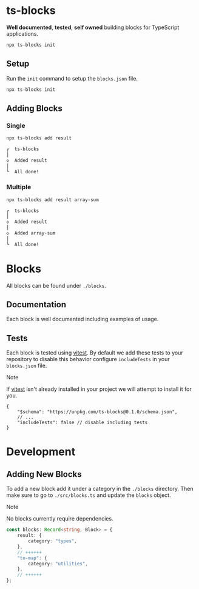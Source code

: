 # ts-blocks

**Well documented**, **tested**, **self owned** building blocks for TypeScript applications.

```bash
npx ts-blocks init
```

## Setup

Run the `init` command to setup the `blocks.json` file.

```bash
npx ts-blocks init
```

## Adding Blocks

### Single

```bash
npx ts-blocks add result

┌  ts-blocks
│
◇  Added result
│
└  All done!
```

### Multiple

```bash
npx ts-blocks add result array-sum

┌  ts-blocks
│
◇  Added result
│
◇  Added array-sum
│
└  All done!
```

# Blocks

All blocks can be found under `./blocks`.

## Documentation

Each block is well documented including examples of usage.

## Tests

Each block is tested using [vitest](https://vitest.dev/). By default we add these tests to your repository to disable this behavior configure `includeTests` in your `blocks.json` file.

> [!NOTE]
> If [vitest](https://vitest.dev/) isn't already installed in your project we will attempt to install it for you.

```jsonc
{
	"$schema": "https://unpkg.com/ts-blocks@0.1.0/schema.json",
	// ...
	"includeTests": false // disable including tests
}
```

# Development

## Adding New Blocks

To add a new block add it under a category in the `./blocks` directory. Then make sure to go to `./src/blocks.ts` and update the `blocks` object.

> [!NOTE]
> No blocks currently require dependencies.

```ts
const blocks: Record<string, Block> = {
	result: {
		category: "types",
	},
	// ++++++
	"to-map": {
		category: "utilities",
	},
	// ++++++
};
```
